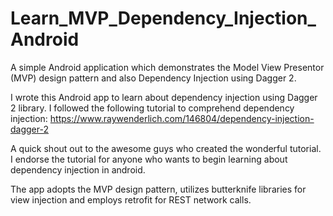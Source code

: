 # Learn_MVP_Dependency_Injection_Android

A simple Android application which demonstrates the Model View Presentor (MVP) design pattern and also Dependency Injection using Dagger 2.

I wrote this Android app to learn about dependency injection using Dagger 2 library.
I followed the following tutorial to comprehend dependency injection: https://www.raywenderlich.com/146804/dependency-injection-dagger-2

A quick shout out to the awesome guys who created the wonderful tutorial. I endorse the tutorial for anyone who wants to begin learning about dependency injection in android.

The app adopts the MVP design pattern, utilizes butterknife libraries for view injection and employs retrofit for REST network calls.
